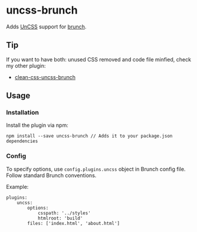 # uncss-brunch

Adds [UnCSS](https://github.com/giakki/uncss) support for [brunch](http://brunch.io/).

## Tip

If you want to have both:  unused CSS removed and code file minfied, check my other plugin:

- [clean-css-uncss-brunch](https://github.com/jakubburkiewicz/clean-css-uncss-brunch)

## Usage

### Installation

Install the plugin via npm:

```
npm install --save uncss-brunch // Adds it to your package.json dependencies
```

### Config

To specify options, use `config.plugins.uncss` object in Brunch config file. Follow standard Brunch conventions. 

Example:

    plugins:
        uncss:
            options:
                csspath: '../styles'
                htmlroot: 'build'
            files: ['index.html', 'about.html']
